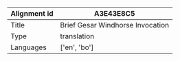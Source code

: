 |Alignment id | A3E43E8C5
| --- | --- 
|Title | Brief Gesar Windhorse Invocation 
|Type | translation
|Languages | ['en', 'bo']